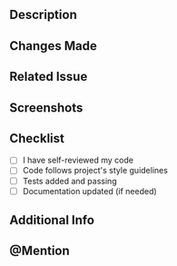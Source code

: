 <!-- Optional fields can be removed if not applicable -->

## Description

<!-- Briefly describe the purpose of this pull request. -->

## Changes Made

<!-- Summarize the changes you've made in this pull request. -->

## Related Issue <!-- Optional -->

<!-- Link to the related issue, e.g., "Closes #123" or "Fixes #456" -->

## Screenshots <!-- Optional -->

<!-- Attach relevant screenshots or GIFs if applicable -->

## Checklist

- [ ] I have self-reviewed my code
- [ ] Code follows project's style guidelines
- [ ] Tests added and passing
- [ ] Documentation updated (if needed)

## Additional Info <!-- Optional -->

<!-- Any extra context or information that might help reviewers -->

## @Mention <!-- Optional -->

<!-- Mention specific individuals or teams for review -->

